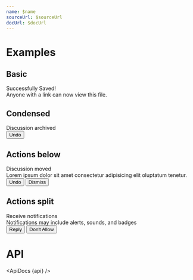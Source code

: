 ```yaml
---
name: $name
sourceUrl: $sourceUrl
docUrl: $docUrl
---
```


<script lang="ts">
  import { mdiInbox, mdiCheckCircleOutline } from '@mdi/js';

  import api from '$lib/components/Notification.svelte?raw&sveld';
  import ApiDocs from '$lib/components/ApiDocs.svelte';

  import AppBar from '$lib/components/AppBar.svelte';
  import Button from '$lib/components/Button.svelte';
  import Icon from '$lib/components/Icon.svelte';
  import Preview from '$lib/components/Preview.svelte';
  import Notification from '$lib/components/Notification.svelte';
  import Stack from '$lib/components/Stack.svelte';
</script>

# Examples

## Basic

<Preview>
  <Stack vertical class="w-[400px]">
    <Notification open closeIcon>
      <div slot="icon">
        <Icon path={mdiCheckCircleOutline} class="text-green-500" />
      </div>
      <div slot="title">Successfully Saved!</div>
      <div slot="description">Anyone with a link can now view this file.</div>
    </Notification>
  </Stack>
</Preview>

## Condensed

<Preview>
  <Stack vertical class="w-[400px]">
    <Notification open actions="right" closeIcon>
      <div slot="title">Discussion archived</div>
      <div slot="actions">
        <Button class="text-blue-500 hover:bg-blue-50 ">Undo</Button>
      </div>
    </Notification>
  </Stack>
</Preview>

## Actions below

<Preview>
  <Stack vertical class="w-[400px]">
    <Notification actions="below" closeIcon>
      <div slot="icon" class="self-start">
        <Icon path={mdiInbox} />
      </div>
      <div slot="title">Discussion moved</div>
      <div slot="description" class="w-80">
        Lorem ipsum dolor sit amet consectetur adipisicing elit oluptatum
        tenetur.
      </div>
      <div slot="actions">
        <Button class="text-blue-500 hover:bg-blue-50">Undo</Button>
        <Button>Dismiss</Button>
      </div>
    </Notification>
  </Stack>
</Preview>

## Actions split

<Preview>
  <Stack vertical class="w-[640px]">
    <Notification actions="split">
      <div slot="title">Receive notifications</div>
      <div slot="description">
        Notifications may include alerts, sounds, and badges
      </div>
      <div slot="actions" class="h-full">
        <Stack vertical class="border-l divide-y h-full">
          <Button class="text-blue-500 hover:bg-blue-50">Reply</Button>
          <Button>Don't Allow</Button>
        </Stack>
      </div>
    </Notification>
  </Stack>
</Preview>

# API

<ApiDocs {api} />
